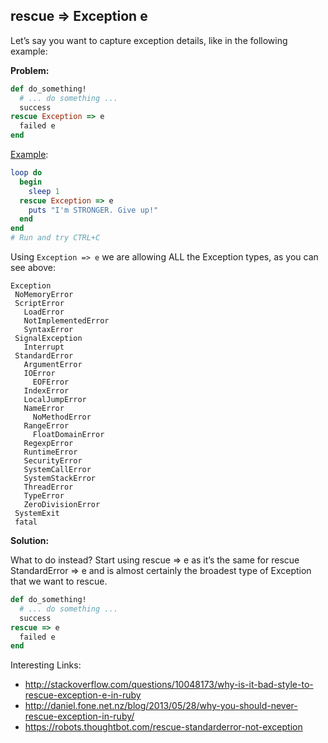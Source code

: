 ## rescue => Exception e

Let’s say you want to capture exception details, like in the following example:

**Problem:**

```ruby
def do_something!
  # ... do something ...
  success
rescue Exception => e
  failed e
end
```

[Example](https://gist.github.com/rafaelsales/1067532247934508e455#file-non-stopper-rb):

```ruby
loop do
  begin
    sleep 1
  rescue Exception => e
    puts "I'm STRONGER. Give up!"
  end
end
# Run and try CTRL+C
```

Using ``Exception => e`` we are allowing ALL the Exception types, as you can see above:

```
Exception
 NoMemoryError
 ScriptError
   LoadError
   NotImplementedError
   SyntaxError
 SignalException
   Interrupt
 StandardError
   ArgumentError
   IOError
     EOFError
   IndexError
   LocalJumpError
   NameError
     NoMethodError
   RangeError
     FloatDomainError
   RegexpError
   RuntimeError
   SecurityError
   SystemCallError
   SystemStackError
   ThreadError
   TypeError
   ZeroDivisionError
 SystemExit
 fatal
 ```

**Solution:**

What to do instead? Start using rescue => e as it’s the same for rescue StandardError => e and is almost certainly the broadest type of Exception that we want to rescue.

```ruby
def do_something!
  # ... do something ...
  success
rescue => e
  failed e
end
```

Interesting Links:

- http://stackoverflow.com/questions/10048173/why-is-it-bad-style-to-rescue-exception-e-in-ruby
- http://daniel.fone.net.nz/blog/2013/05/28/why-you-should-never-rescue-exception-in-ruby/
- https://robots.thoughtbot.com/rescue-standarderror-not-exception

